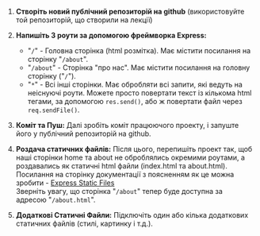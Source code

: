 1. **Створіть новий публічний репозиторій на github**
   (використовуйте той репозиторій, що створили на лекції)

2. **Напишіть 3 роути за допомогою фреймворка Express:**

   - "`/`" - Головна сторінка (html розмітка). Має містити посилання на сторінку "`/about`".
   - "`/about`" - Сторінка "про нас". Має містити посилання на головну сторінку ("`/`").
   - "`*`" - Всі інші сторінки. Має обробляти всі запити, які ведуть на неіснуючі роути.
     Можете просто повертати текст із кількома html тегами, за допомогою `res.send()`, або ж повертати файл через `req.sendFile()`.

3. **Коміт та Пуш:**
   Далі зробіть коміт працюючого проекту, і запуште його у публічний репозиторій на github.

4. **Роздача статичних файлів:**
   Після цього, перепишіть проект так, щоб наші сторінки home та about не оброблялись окремими роутами, а роздавались як статичні html файли (index.html та about.html).  
   Посилання на сторінку документації з поясненням як це можна зробити - [Express Static Files](https://expressjs.com/en/starter/static-files.html)  
   Зверніть увагу, що сторінка "`/about`" тепер буде доступна за адресою "`/about.html`".

5. **Додаткові Статичні Файли:**
   Підключіть один або кілька додаткових статичних файлів (стилі, картинку і т.д.).
